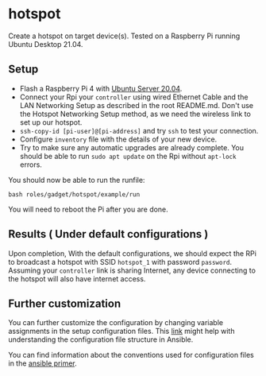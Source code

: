 # hotspot
Create a hotspot on target device(s). Tested on a Raspberry Pi running Ubuntu Desktop 21.04.

## Setup
* Flash a Raspberry Pi 4 with [Ubuntu Server 20.04](https://ubuntu.com/download/raspberry-pi).
* Connect your Rpi your `controller` using wired Ethernet Cable and the LAN Networking Setup as described in the root README.md. Don't use the Hotspot Networking Setup method, as we need the wireless link to set up our hotspot.
* `ssh-copy-id [pi-user]@[pi-address]`  and try `ssh` to test your connection.
* Configure `inventory` file with the details of your new device.
* Try to make sure any automatic upgrades are already complete. You should be able to run `sudo apt update` on the Rpi without `apt-lock` errors.


You should now be able to run the runfile:
```
bash roles/gadget/hotspot/example/run
```

You will need to reboot the Pi after you are done.

## Results ( Under default configurations )
Upon completion, With the default configurations, we should expect the RPi to broadcast a hotspot with SSID `hotspot_1` with password `password`. Assuming your `controller` link is sharing Internet, any device connecting to the hotspot will also have internet access.

## Further customization
You can further customize the configuration by changing variable assignments in the setup configuration files. This [link](https://docs.ansible.com/ansible/latest/user_guide/intro_inventory.html#group-variables) might help with understanding the configuration file structure in Ansible.

You can find information about the conventions used for configuration files in the [ansible primer](/docs/ansible_primer.md#Conventions).
